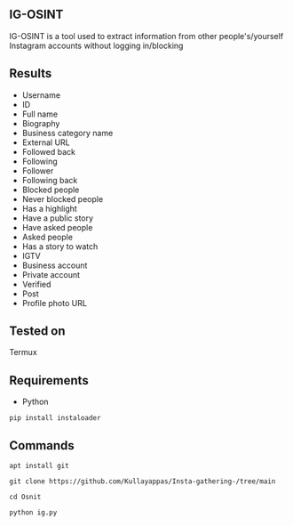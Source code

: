 IG-OSINT
----
IG-OSINT is a tool used to extract information from other people's/yourself Instagram accounts without logging in/blocking

Results
----
* Username
* ID
* Full name 
* Biography 
* Business category name
* External URL
* Followed back
* Following
* Follower 
* Following back
* Blocked people
* Never blocked people
* Has a highlight
* Have a public story
* Have asked people
* Asked people
* Has a story to watch
* IGTV
* Business account 
* Private account
* Verified
* Post
* Profile photo URL

Tested on
----
Termux

Requirements
----
* Python

`pip install instaloader`

Commands
----
`apt install git`

`git clone https://github.com/Kullayappas/Insta-gathering-/tree/main`

`cd Osnit`

`python ig.py`
